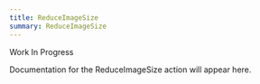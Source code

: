 ```yaml
---
title: ReduceImageSize
summary: ReduceImageSize
---
```


Work In Progress

Documentation for the ReduceImageSize action will appear here.